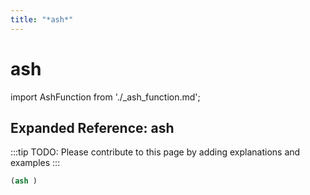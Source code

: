 ```yaml
---
title: "*ash*"
---
```


# ash

import AshFunction from './_ash_function.md';

<AshFunction />

## Expanded Reference: ash

:::tip
TODO: Please contribute to this page by adding explanations and examples
:::

```lisp
(ash )
```
